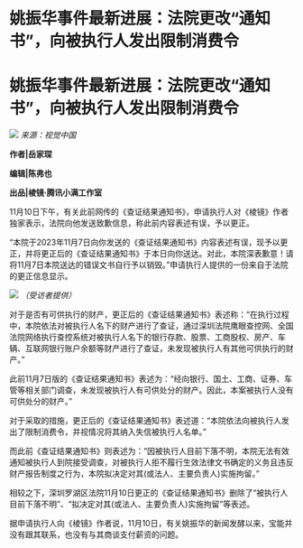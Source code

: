 # 姚振华事件最新进展：法院更改“通知书”，向被执行人发出限制消费令

# 姚振华事件最新进展：法院更改“通知书”，向被执行人发出限制消费令

![](https://inews.gtimg.com/news_bt/O1G-c9gRFSPJ7NO7ceEiAfrDcT2xtqEb8DhDkYPG6Yn74AA/1000)
_来源：视觉中国_

**作者|岳家琛**

**编辑|陈弗也**

**出品|棱镜·腾讯小满工作室**

11月10日下午，有关此前网传的《查证结果通知书》，申请执行人对《棱镜》作者独家表示，法院向他发送致歉信息，称此前内容表述有误，予以更正。

“本院于2023年11月7日向你发送的《查证结果通知书》内容表述有误，现予以更正，并将更正后的《查证结果通知书》于本日向你送达。对此，本院深表歉意！请将11月7日本院送达的错误文书自行予以销毁。”申请执行人提供的一份来自于法院的更正信息显示。

![](https://inews.gtimg.com/news_bt/OdaFbHMWTP6P_U4Rr_GsbcolKYEwG0ZSxCwDiCnsfc97UAA/1000)
_（受访者提供）_

对于是否有可供执行的财产，更正后的《查证结果通知书》表述称：“在执行过程中，本院依法对被执行人名下的财产进行了查证，通过深圳法院鹰眼查控网、全国法院网络执行查控系统对被执行人名下的银行存款、股票、工商股权、房产、车辆、互联网银行账户余额等财产进行了查证，未发现被执行人有其他可供执行的财产。”

此前11月7日版的《查证结果通知书》表述为：“经向银行、国土、工商、证券、车管等相关部门调查，未发现被执行人有可供处分的财产。因此，本案被执行人没有可供处分的财产。”

对于采取的措施，更正后的《查证结果通知书》表述道：“本院依法向被执行人发出了限制消费令，并视情况将其纳入失信被执行人名单。”

而此前《查证结果通知书》则表述为：“因被执行人目前下落不明，本院无法有效通知被执行人到院接受调查，对被执行人拒不履行生效法律文书确定的义务且违反财产报告制度之行为，本院拟决定对其(或法人、主要负责人)实施拘留。”

相较之下，深圳罗湖区法院11月10日更正的《查证结果通知书》删除了“被执行人目前下落不明”、“拟决定对其(或法人、主要负责人)实施拘留”等表述。

据申请执行人向《棱镜》作者说，11月10日，有关姚振华的新闻发酵以来，宝能并没有跟其联系，也没有与其商谈支付薪资的问题。

